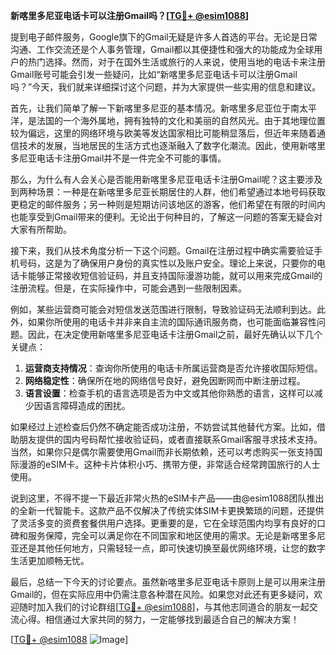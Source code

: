 **新喀里多尼亚电话卡可以注册Gmail吗？[[TG💪+ @esim1088](https://t.me/s/esim1088)]**

提到电子邮件服务，Google旗下的Gmail无疑是许多人首选的平台。无论是日常沟通、工作交流还是个人事务管理，Gmail都以其便捷性和强大的功能成为全球用户的热门选择。然而，对于在国外生活或旅行的人来说，使用当地的电话卡来注册Gmail账号可能会引发一些疑问，比如“新喀里多尼亚电话卡可以注册Gmail吗？”今天，我们就来详细探讨这个问题，并为大家提供一些实用的信息和建议。

首先，让我们简单了解一下新喀里多尼亚的基本情况。新喀里多尼亚位于南太平洋，是法国的一个海外属地，拥有独特的文化和美丽的自然风光。由于其地理位置较为偏远，这里的网络环境与欧美等发达国家相比可能稍显落后，但近年来随着通信技术的发展，当地居民的生活方式也逐渐融入了数字化潮流。因此，使用新喀里多尼亚电话卡注册Gmail并不是一件完全不可能的事情。

那么，为什么有人会关心是否能用新喀里多尼亚电话卡注册Gmail呢？这主要涉及到两种场景：一种是在新喀里多尼亚长期居住的人群，他们希望通过本地号码获取更稳定的邮件服务；另一种则是短期访问该地区的游客，他们希望在有限的时间内也能享受到Gmail带来的便利。无论出于何种目的，了解这一问题的答案无疑会对大家有所帮助。

接下来，我们从技术角度分析一下这个问题。Gmail在注册过程中确实需要验证手机号码，这是为了确保用户身份的真实性以及账户安全。理论上来说，只要你的电话卡能够正常接收短信验证码，并且支持国际漫游功能，就可以用来完成Gmail的注册流程。但是，在实际操作中，可能会遇到一些限制因素。

例如，某些运营商可能会对短信发送范围进行限制，导致验证码无法顺利到达。此外，如果你所使用的电话卡并非来自主流的国际通讯服务商，也可能面临兼容性问题。因此，在决定使用新喀里多尼亚电话卡注册Gmail之前，最好先确认以下几个关键点：

1. **运营商支持情况**：查询你所使用的电话卡所属运营商是否允许接收国际短信。
2. **网络稳定性**：确保所在地的网络信号良好，避免因断网而中断注册过程。
3. **语言设置**：检查手机的语言选项是否为中文或其他你熟悉的语言，这样可以减少因语言障碍造成的困扰。

如果经过上述检查后仍然不确定能否成功注册，不妨尝试其他替代方案。比如，借助朋友提供的国内号码帮忙接收验证码，或者直接联系Gmail客服寻求技术支持。当然，如果你只是偶尔需要使用Gmail而非长期依赖，还可以考虑购买一张支持国际漫游的eSIM卡。这种卡片体积小巧、携带方便，非常适合经常跨国旅行的人士使用。

说到这里，不得不提一下最近非常火热的eSIM卡产品——由@esim1088团队推出的全新一代智能卡。这款产品不仅解决了传统实体SIM卡更换繁琐的问题，还提供了灵活多变的资费套餐供用户选择。更重要的是，它在全球范围内均享有良好的口碑和服务保障，完全可以满足你在不同国家和地区使用的需求。无论是新喀里多尼亚还是其他任何地方，只需轻轻一点，即可快速切换至最优网络环境，让您的数字生活更加顺畅无忧。

最后，总结一下今天的讨论要点。虽然新喀里多尼亚电话卡原则上是可以用来注册Gmail的，但在实际应用中仍需注意各种潜在风险。如果您对此还有更多疑问，欢迎随时加入我们的讨论群组[[TG💪+ @esim1088](https://t.me/s/esim1088)]，与其他志同道合的朋友一起交流心得。相信通过大家共同的努力，一定能够找到最适合自己的解决方案！

[[TG💪+ @esim1088](https://t.me/s/esim1088) ![Image](https://i.postimg.cc/4NQfJmqS/Snipaste-2025-05-13-00-14-12.png)]